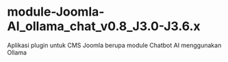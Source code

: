# module-Joomla-AI_ollama_chat_v0.8_J3.0-J3.6.x
Aplikasi plugin untuk CMS Joomla berupa module Chatbot AI menggunakan Ollama
